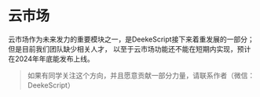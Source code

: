 # 云市场

云市场作为未来发力的重要模块之一，是DeekeScript接下来着重发展的一部分；但是目前我们团队缺少相关人才，
以至于云市场功能还不能在短期内实现，预计在2024年年底能发布上线。

> 如果有同学关注这个方向，并且愿意贡献一部分力量，请联系作者（微信：DeekeScript）
